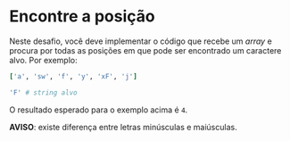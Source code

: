 # Encontre a posição

Neste desafio, você deve implementar o código que recebe um *array* e procura por todas as posições em que pode ser encontrado um caractere alvo. Por exemplo:

```ruby
['a', 'sw', 'f', 'y', 'xF', 'j']

'F' # string alvo
```

O resultado esperado para o exemplo acima é `4`.

**AVISO**: existe diferença entre letras minúsculas e maiúsculas.
